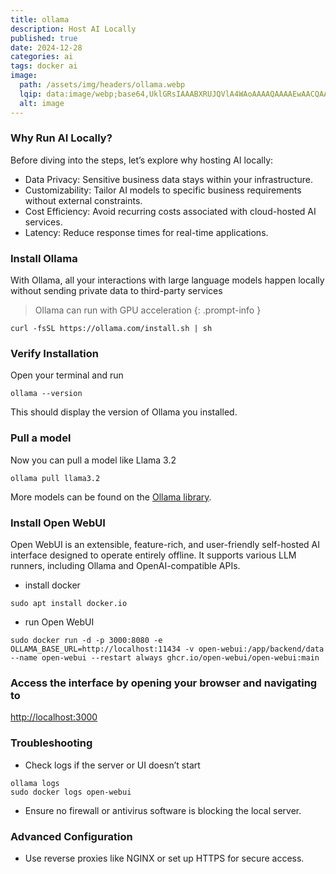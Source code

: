 ```yaml
---
title: ollama
description: Host AI Locally
published: true
date: 2024-12-28
categories: ai
tags: docker ai 
image:
  path: /assets/img/headers/ollama.webp
  lqip: data:image/webp;base64,UklGRsIAAABXRUJQVlA4WAoAAAAQAAAAEwAACQAAQUxQSHUAAAABcBwAgNmc4tq29bL7tG17/w2iESJiAoAkghABxdl0OqsIr4/HNZYFEYj8v99/CDG0VH5QGo3m0+mgPKphMdL/3zrzXHPQ7mxGvBg/2N4Gu1xt3xhN5m5aRD/brc+veHT+XM9XcSICzWGbz6HTGP1OjxkBtQEAVlA4ICYAAACwAgCdASoUAAoAPpE6l0eloyIhMAgAsBIJaQAAeyAA/vjPeMAAAA==
  alt: image
---
```

### Why Run AI Locally?
Before diving into the steps, let’s explore why hosting AI locally:
- Data Privacy: Sensitive business data stays within your infrastructure.
- Customizability: Tailor AI models to specific business requirements without external constraints.
- Cost Efficiency: Avoid recurring costs associated with cloud-hosted AI services.
- Latency: Reduce response times for real-time applications.

### Install Ollama
With Ollama, all your interactions with large language models happen locally without sending private data to third-party services

> Ollama can run with GPU acceleration
{: .prompt-info }

```shell
curl -fsSL https://ollama.com/install.sh | sh
```
### Verify Installation

Open your terminal and run
```shell
ollama --version
```
This should display the version of Ollama you installed.
### Pull a model
Now you can pull a model like Llama 3.2
```shell
ollama pull llama3.2
```
More models can be found on the [Ollama library](https://ollama.com/library).
### Install Open WebUI
Open WebUI is an extensible, feature-rich, and user-friendly self-hosted AI interface designed to operate entirely offline. It supports various LLM runners, including Ollama and OpenAI-compatible APIs.
 - install docker
 ```shell
 sudo apt install docker.io
 ```
 - run Open WebUI
```shell
sudo docker run -d -p 3000:8080 -e OLLAMA_BASE_URL=http://localhost:11434 -v open-webui:/app/backend/data --name open-webui --restart always ghcr.io/open-webui/open-webui:main
```

### Access the interface by opening your browser and navigating to
<http://localhost:3000>
### Troubleshooting

- Check logs if the server or UI doesn’t start

```shell
ollama logs
sudo docker logs open-webui
```
- Ensure no firewall or antivirus software is blocking the local server.

### Advanced Configuration
- Use reverse proxies like NGINX or set up HTTPS for secure access.
